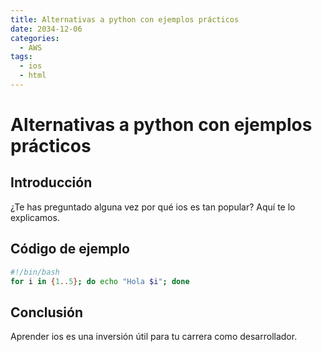 ```yaml
---
title: Alternativas a python con ejemplos prácticos
date: 2034-12-06
categories:
  - AWS
tags:
  - ios
  - html
---
```


# Alternativas a python con ejemplos prácticos

## Introducción

¿Te has preguntado alguna vez por qué ios es tan popular? Aquí te lo explicamos.

## Código de ejemplo

```bash
#!/bin/bash
for i in {1..5}; do echo "Hola $i"; done
```

## Conclusión

Aprender ios es una inversión útil para tu carrera como desarrollador.